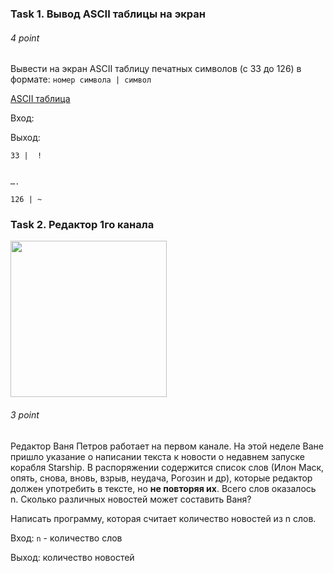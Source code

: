 ### Task 1. Вывод ASCII таблицы на экран
###### 4 point

Вывести на экран ASCII таблицу печатных символов (с 33 до 126) в формате:
`номер символа | символ`

[ASCII таблица](https://snipp.ru/handbk/table-ascii)

Вход: 

Выход:
```
33 |  !


….

126 | ~ 
```

### Task 2. Редактор 1го канала
<img src="https://user-images.githubusercontent.com/19507144/110343454-17887780-805f-11eb-91c1-8a4aebe57458.png" width="250" height="250">

###### 3 point

Редактор Ваня Петров работает на первом канале. 
На этой неделе Ване пришло указание о написании текста к новости о недавнем запуске корабля Starship. В распоряжении содержится список слов (Илон Маск, опять, снова, вновь, взрыв, неудача, Рогозин и др), которые редактор должен употребить в тексте, но **не повторяя их**.
Всего слов оказалось n. Сколько различных новостей может составить Ваня?

Написать программу, которая считает количество новостей из n слов.

Вход: `n` - количество слов

Выход: количество новостей
